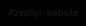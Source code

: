 #zephyr-website

<!DOCTYPE html>
<html class="background-image">
  <title>Zephyr</title>
  
  <style>
    .background-image {
    background-image: url("http://astronomy.com/~/media/C38AB2FF9D094905A1E43D88754225A6.jpg");
	  background-repeat: no-repeat;
    background-size:cover;
    background-position: 50% -50%;
		background-color: black;
    }
  </style>
<body>

</body>
</html>
